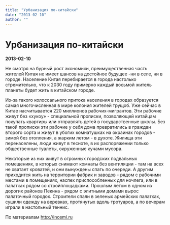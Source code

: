 ```yaml
---
title: "Урбанизация по-китайски"
date: "2013-02-10"
author: ""
---
```


# Урбанизация по-китайски

**2013-02-10** 

Не смотря на бурный рост экономики, преимущественная часть жителей Китая не имеет шансов на достойное будущее -ни в селе, ни в городе. Население Китая перебирается в города настолько стремительно, что к 2030 году примерно каждый восьмой житель планеты будет жить в китайском городе.

Из-за такого колоссального притока населения в городах образуется самая многочисленная в мире колония жителей трущоб. Уже сейчас в Китае насчитывается 220 миллионов рабочих-мигрантов. Эти рабочие живут без «хукоу» - специальной прописки, позволяющей китайцам покупать квартиры или отправлять детей в государственные школы. Без такой прописки эти рабочие у себя дома превратились в граждан второго сорта и живут в убогих комнатушках на окраинах городов - зимой без отопления, а жарким летом - в духоте. Жилища эти перенаселены, люди живут в тесноте, в их распоряжении только общественные туалеты, окруженные кучами мусора.

Некоторые из них живут в огромных городских подвальных помещениях, в которых снимают комнаты без вентиляции - там на всех не хватает кроватей, и они вынуждены спать по очереди. А другим приходится жить на территории фабрик и заводов - рядом с рабочими местами в помещениях, наспех приспособленных для ночлега, или в палатках рядом со стройплощадками. Прошлым летом в одном из дорогих районов Пекина - рядом с элитными домами вырос палаточный городок. Строители спали в зеленых армейских палатках, сушили одежду на веревках, протянутых вдоль тротуаров, а по вечерам играли в настольный теннис. 

По материалам http://inosmi.ru